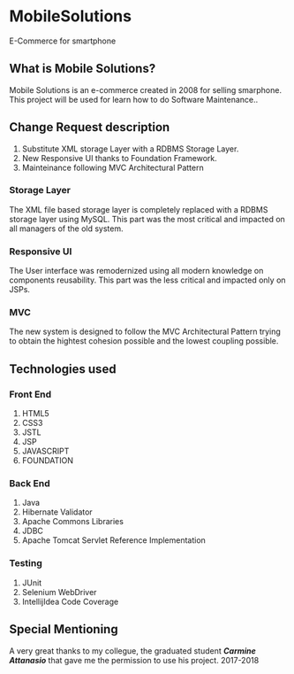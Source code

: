 # MobileSolutions
E-Commerce for smartphone

## What is Mobile Solutions?

Mobile Solutions is an e-commerce created in 2008 for selling smarphone. This project will be used for learn how to do Software Maintenance..

## Change Request description

1. Substitute XML storage Layer with a RDBMS Storage Layer.
2. New Responsive UI thanks to Foundation Framework.
3. Mainteinance following MVC Architectural Pattern

### Storage Layer
The XML file based storage layer is completely replaced with a RDBMS storage layer using MySQL. This part was the most critical and 
impacted on all managers of the old system.

### Responsive UI
The User interface was remodernized using all modern knowledge on components reusability. This part was the less critical and impacted only on JSPs.

### MVC 
The new system is designed to follow the MVC Architectural Pattern trying to obtain the hightest cohesion possible and the lowest coupling possible.

## Technologies used

### Front End

1. HTML5
2. CSS3
3. JSTL
4. JSP
5. JAVASCRIPT
6. FOUNDATION

### Back End

1. Java
2. Hibernate Validator
3. Apache Commons Libraries
4. JDBC
5. Apache Tomcat Servlet Reference Implementation

### Testing

1. JUnit
2. Selenium WebDriver
3. IntellijIdea Code Coverage

## Special Mentioning

A very great thanks to my collegue, the graduated student ***Carmine Attanasio*** that gave me the permission to use his project.
2017-2018
